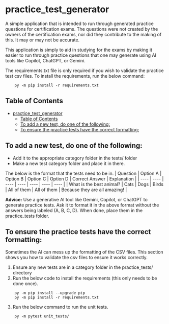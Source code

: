 # practice_test_generator
A simple application that is intended to run through generated practice questions for certification exams. The questions were not created by the owners of the certification exams, nor did they contribute to the making of this. It may or may not be accurate.

This application is simply to aid in studying for the exams by making it easier to run through practice questions that one may generate using AI tools like Copilot, ChatGPT, or Gemini.

The requirements.txt file is only required if you wish to validate the practice test csv files. To install the requirements, run the below command:
```
    py -m pip install -r requirements.txt
```
## Table of Contents
- [practice\_test\_generator](#practice_test_generator)
  - [Table of Contents](#table-of-contents)
  - [To add a new test, do one of the following:](#to-add-a-new-test-do-one-of-the-following)
  - [To ensure the practice tests have the correct formatting:](#to-ensure-the-practice-tests-have-the-correct-formatting)

## To add a new test, do one of the following:
- Add it to the appropriate category folder in the tests/ folder 
- Make a new test category folder and place it in there.

The below is the format that the tests need to be in.
| Question | Option A | Option B | Option C | Option D | Correct Answer | Explanation |
| ---- | ---- | ---- | ---- | ---- | ---- | ---- | 
| What is the best animal? | Cats | Dogs | Birds | All of them | All of them | Because they are all amazing! |

**Advice:** Use a generative AI tool like Gemini, Copilot, or ChatGPT to generate practice tests. Ask it to format it in the above format without the answers being labeled (A, B, C, D). When done, place them in the practice_tests folder.

## To ensure the practice tests have the correct formatting:
Sometimes the AI can mess up the formatting of the CSV files. This section shows you how to validate the csv files to ensure it works correctly.

1. Ensure any new tests are in a category folder in the practice_tests/ directory
2. Run the below code to install the requirements (this only needs to be done once).

```
    py -m pip install --upgrade pip
    py -m pip install -r requirements.txt
```
3. Run the below command to run the unit tests.
```
    py -m pytest unit_tests/ 
```